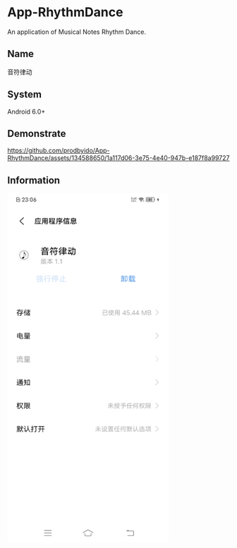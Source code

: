 # App-RhythmDance
An application of Musical Notes Rhythm Dance.

## Name
音符律动

## System
Android 6.0+

## Demonstrate
https://github.com/prodbyido/App-RhythmDance/assets/134588650/1a117d06-3e75-4e40-947b-e187f8a99727

## Information
<img src="https://github.com/prodbyido/App-RhythmDance/blob/main/App_Information.jpg" width="365px">
